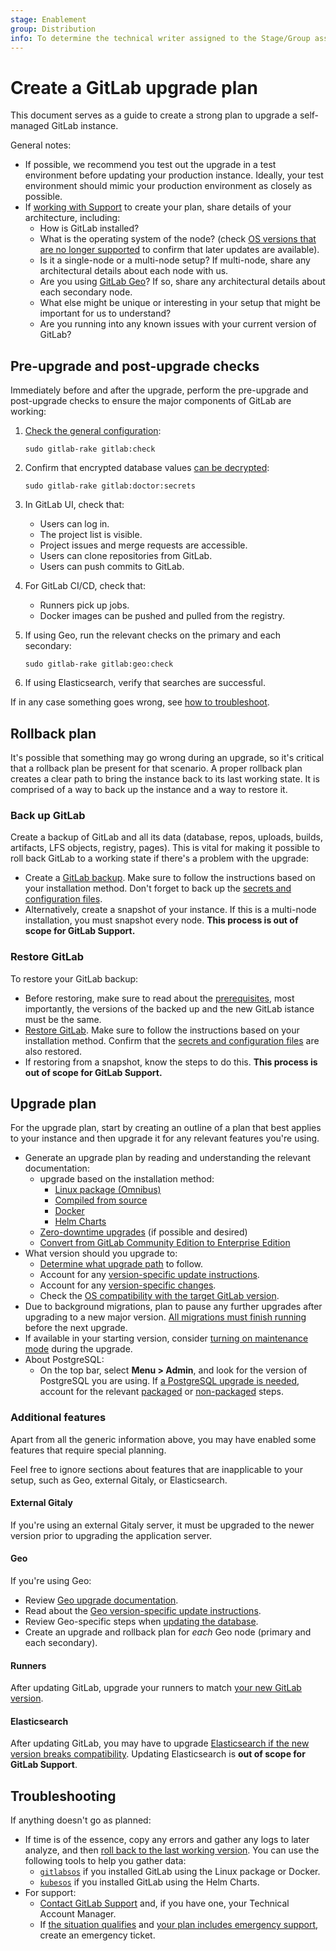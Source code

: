 ```yaml
---
stage: Enablement
group: Distribution
info: To determine the technical writer assigned to the Stage/Group associated with this page, see https://about.gitlab.com/handbook/engineering/ux/technical-writing/#assignments
---
```


# Create a GitLab upgrade plan

This document serves as a guide to create a strong plan to upgrade a self-managed
GitLab instance.

General notes:

- If possible, we recommend you test out the upgrade in a test environment before
  updating your production instance. Ideally, your test environment should mimic
  your production environment as closely as possible.
- If [working with Support](https://about.gitlab.com/support/scheduling-live-upgrade-assistance.html)
  to create your plan, share details of your architecture, including:
  - How is GitLab installed?
  - What is the operating system of the node?
    (check [OS versions that are no longer supported](https://docs.gitlab.com/omnibus/package-information/deprecated_os.html) to confirm that later updates are available).
  - Is it a single-node or a multi-node setup? If multi-node, share any architectural details about each node with us.
  - Are you using [GitLab Geo](../administration/geo/index.md)? If so, share any architectural details about each secondary node.
  - What else might be unique or interesting in your setup that might be important for us to understand?
  - Are you running into any known issues with your current version of GitLab?

## Pre-upgrade and post-upgrade checks

Immediately before and after the upgrade, perform the pre-upgrade and post-upgrade checks
to ensure the major components of GitLab are working:

1. [Check the general configuration](../administration/raketasks/maintenance.md#check-gitlab-configuration):

   ```shell
   sudo gitlab-rake gitlab:check
   ```

1. Confirm that encrypted database values [can be decrypted](../administration/raketasks/doctor.md#verify-database-values-can-be-decrypted-using-the-current-secrets):

   ```shell
   sudo gitlab-rake gitlab:doctor:secrets
   ```

1. In GitLab UI, check that:
   - Users can log in.
   - The project list is visible.
   - Project issues and merge requests are accessible.
   - Users can clone repositories from GitLab.
   - Users can push commits to GitLab.

1. For GitLab CI/CD, check that:
   - Runners pick up jobs.
   - Docker images can be pushed and pulled from the registry.

1. If using Geo, run the relevant checks on the primary and each secondary:

   ```shell
   sudo gitlab-rake gitlab:geo:check
   ```

1. If using Elasticsearch, verify that searches are successful.

If in any case something goes wrong, see [how to troubleshoot](#troubleshooting).

## Rollback plan

It's possible that something may go wrong during an upgrade, so it's critical
that a rollback plan be present for that scenario. A proper rollback plan
creates a clear path to bring the instance back to its last working state. It is
comprised of a way to back up the instance and a way to restore it.

### Back up GitLab

Create a backup of GitLab and all its data (database, repos, uploads, builds,
artifacts, LFS objects, registry, pages). This is vital for making it possible
to roll back GitLab to a working state if there's a problem with the upgrade:

- Create a [GitLab backup](../raketasks/backup_restore.md#back-up-gitlab).
  Make sure to follow the instructions based on your installation method.
  Don't forget to back up the [secrets and configuration files](../raketasks/backup_restore.md#storing-configuration-files).
- Alternatively, create a snapshot of your instance. If this is a multi-node
  installation, you must snapshot every node.
  **This process is out of scope for GitLab Support.**

### Restore GitLab

To restore your GitLab backup:

- Before restoring, make sure to read about the
  [prerequisites](../raketasks/backup_restore.md#restore-gitlab), most importantly,
  the versions of the backed up and the new GitLab istance must be the same.
- [Restore GitLab](../raketasks/backup_restore.md#restore-gitlab).
  Make sure to follow the instructions based on your installation method.
  Confirm that the [secrets and configuration files](../raketasks/backup_restore.md#storing-configuration-files) are also restored.
- If restoring from a snapshot, know the steps to do this.
  **This process is out of scope for GitLab Support.**

## Upgrade plan

For the upgrade plan, start by creating an outline of a plan that best applies
to your instance and then upgrade it for any relevant features you're using.

- Generate an upgrade plan by reading and understanding the relevant documentation:
  - upgrade based on the installation method:
    - [Linux package (Omnibus)](index.md#linux-packages-omnibus-gitlab)
    - [Compiled from source](index.md#installation-from-source)
    - [Docker](index.md#installation-using-docker)
    - [Helm Charts](index.md#installation-using-helm)
  - [Zero-downtime upgrades](zero_downtime.md) (if possible and desired)
  - [Convert from GitLab Community Edition to Enterprise Edition](package/convert_to_ee.md)
- What version should you upgrade to:
  - [Determine what upgrade path](index.md#upgrade-paths) to follow.
  - Account for any [version-specific update instructions](index.md#version-specific-upgrading-instructions).
  - Account for any [version-specific changes](package/index.md#version-specific-changes).
  - Check the [OS compatibility with the target GitLab version](https://docs.gitlab.com/omnibus/package-information/deprecated_os.html).
- Due to background migrations, plan to pause any further upgrades after upgrading
  to a new major version.
  [All migrations must finish running](index.md#checking-for-background-migrations-before-upgrading)
  before the next upgrade.
- If available in your starting version, consider
  [turning on maintenance mode](../administration/maintenance_mode/) during the
  upgrade.
- About PostgreSQL:
  - On the top bar, select **Menu > Admin**, and look for the version of
    PostgreSQL you are using.
    If [a PostgreSQL upgrade is needed](https://docs.gitlab.com/omnibus/package-information/postgresql_versions.html),
    account for the relevant
    [packaged](https://docs.gitlab.com/omnibus/settings/database.html#upgrade-packaged-postgresql-server)
    or [non-packaged](https://docs.gitlab.com/omnibus/settings/database.html#upgrade-a-non-packaged-postgresql-database) steps.

### Additional features

Apart from all the generic information above, you may have enabled some features
that require special planning.

Feel free to ignore sections about features that are inapplicable to your setup,
such as Geo, external Gitaly, or Elasticsearch.

#### External Gitaly

If you're using an external Gitaly server, it must be upgraded to the newer
version prior to upgrading the application server.

#### Geo

If you're using Geo:

- Review [Geo upgrade documentation](../administration/geo/replication/updating_the_geo_nodes.md).
- Read about the [Geo version-specific update instructions](../administration/geo/replication/version_specific_updates.md).
- Review Geo-specific steps when [updating the database](https://docs.gitlab.com/omnibus/settings/database.html#upgrading-a-geo-instance).
- Create an upgrade and rollback plan for _each_ Geo node (primary and each secondary).

#### Runners

After updating GitLab, upgrade your runners to match
[your new GitLab version](https://docs.gitlab.com/runner/#gitlab-runner-versions).

#### Elasticsearch

After updating GitLab, you may have to upgrade
[Elasticsearch if the new version breaks compatibility](../integration/elasticsearch.md#version-requirements).
Updating Elasticsearch is **out of scope for GitLab Support**.

## Troubleshooting

If anything doesn't go as planned:

- If time is of the essence, copy any errors and gather any logs to later analyze,
  and then [roll back to the last working version](#rollback-plan). You can use
  the following tools to help you gather data:
  - [`gitlabsos`](https://gitlab.com/gitlab-com/support/toolbox/gitlabsos) if
    you installed GitLab using the Linux package or Docker.
  - [`kubesos`](https://gitlab.com/gitlab-com/support/toolbox/kubesos/) if
    you installed GitLab using the Helm Charts.
- For support:
  - [Contact GitLab Support](https://support.gitlab.com) and,
    if you have one, your Technical Account Manager.
  - If [the situation qualifies](https://about.gitlab.com/support/#definitions-of-support-impact)
    and [your plan includes emergency support](https://about.gitlab.com/support/#priority-support),
    create an emergency ticket.
